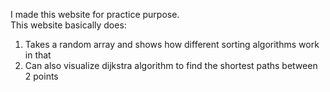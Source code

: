 I made this website for practice purpose. <br/>
This website basically does:
1. Takes a random array and shows how different sorting algorithms work in that
2. Can also visualize dijkstra algorithm to find the shortest paths between 2 points
